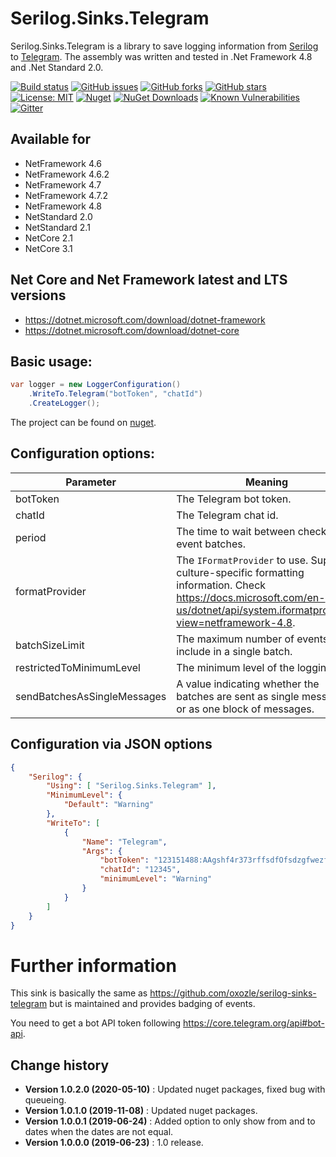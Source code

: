 Serilog.Sinks.Telegram
====================================

Serilog.Sinks.Telegram is a library to save logging information from [Serilog](https://github.com/serilog/serilog) to [Telegram](https://telegram.org/).
The assembly was written and tested in .Net Framework 4.8 and .Net Standard 2.0.

[![Build status](https://ci.appveyor.com/api/projects/status/q160mdmc5la3b4u0?svg=true)](https://ci.appveyor.com/project/SeppPenner/serilog-sinks-telegram)
[![GitHub issues](https://img.shields.io/github/issues/SeppPenner/Serilog.Sinks.Telegram.svg)](https://github.com/SeppPenner/Serilog.Sinks.Telegram/issues)
[![GitHub forks](https://img.shields.io/github/forks/SeppPenner/Serilog.Sinks.Telegram.svg)](https://github.com/SeppPenner/Serilog.Sinks.Telegram/network)
[![GitHub stars](https://img.shields.io/github/stars/SeppPenner/Serilog.Sinks.Telegram.svg)](https://github.com/SeppPenner/Serilog.Sinks.Telegram/stargazers)
[![License: MIT](https://img.shields.io/badge/License-MIT-blue.svg)](https://raw.githubusercontent.com/SeppPenner/Serilog.Sinks.Telegram/master/License.txt)
[![Nuget](https://img.shields.io/badge/Serilog.Sinks.Telegram-Nuget-brightgreen.svg)](https://www.nuget.org/packages/HaemmerElectronics.SeppPenner.Serilog.Sinks.Telegram/)
[![NuGet Downloads](https://img.shields.io/nuget/dt/HaemmerElectronics.SeppPenner.Serilog.Sinks.Telegram.svg)](https://www.nuget.org/packages/HaemmerElectronics.SeppPenner.Serilog.Sinks.Telegram/)
[![Known Vulnerabilities](https://snyk.io/test/github/SeppPenner/Serilog.Sinks.Telegram/badge.svg)](https://snyk.io/test/github/SeppPenner/Serilog.Sinks.Telegram)
[![Gitter](https://badges.gitter.im/Serilog-Sinks-Telegram/community.svg)](https://gitter.im/Serilog-Sinks-Telegram/community?utm_source=badge&utm_medium=badge&utm_campaign=pr-badge)

## Available for
* NetFramework 4.6
* NetFramework 4.6.2
* NetFramework 4.7
* NetFramework 4.7.2
* NetFramework 4.8
* NetStandard 2.0
* NetStandard 2.1
* NetCore 2.1
* NetCore 3.1

## Net Core and Net Framework latest and LTS versions
* https://dotnet.microsoft.com/download/dotnet-framework
* https://dotnet.microsoft.com/download/dotnet-core

## Basic usage:

```csharp
var logger = new LoggerConfiguration()
	.WriteTo.Telegram("botToken", "chatId")
    .CreateLogger();
```

The project can be found on [nuget](https://www.nuget.org/packages/HaemmerElectronics.SeppPenner.Serilog.Sinks.Telegram/).

## Configuration options:

|Parameter|Meaning|Example|Default value|
|-|-|-|-|
|botToken|The Telegram bot token.|`"123151488:AAgshf4r373rffsdfOfsdzgfwezfzqwfr7zewE"`|None, is mandatory.|
|chatId|The Telegram chat id.|`"12345"`|None, is mandatory.|
|period|The time to wait between checking for event batches.|`period: new TimeSpan(0, 0, 20)`|`00:00:05`|
|formatProvider|The `IFormatProvider` to use. Supplies culture-specific formatting information. Check https://docs.microsoft.com/en-us/dotnet/api/system.iformatprovider?view=netframework-4.8.|`new CultureInfo("de-DE")`|`null`|
|batchSizeLimit|The maximum number of events to include in a single batch.|`batchSizeLimit: 40`|`30`|
|restrictedToMinimumLevel|The minimum level of the logging.|`restrictedToMinimumLevel: LogEventLevel.Verbose`|`LogEventLevel.Verbose`|
|sendBatchesAsSingleMessages|A value indicating whether the batches are sent as single messages or as one block of messages.|`false`|`true`|

## Configuration via JSON options

```json
{
    "Serilog": {
        "Using": [ "Serilog.Sinks.Telegram" ],
        "MinimumLevel": {
            "Default": "Warning"
        },
        "WriteTo": [
            {
                "Name": "Telegram",
                "Args": {
                    "botToken": "123151488:AAgshf4r373rffsdfOfsdzgfwezfzqwfr7zewE",
                    "chatId": "12345",
                    "minimumLevel": "Warning"
                }
            }
        ]
    }
}
```

# Further information
This sink is basically the same as https://github.com/oxozle/serilog-sinks-telegram but is maintained and provides badging of events.

You need to get a bot API token following https://core.telegram.org/api#bot-api.


Change history
--------------

* **Version 1.0.2.0 (2020-05-10)** : Updated nuget packages, fixed bug with queueing.
* **Version 1.0.1.0 (2019-11-08)** : Updated nuget packages.
* **Version 1.0.0.1 (2019-06-24)** : Added option to only show from and to dates when the dates are not equal.
* **Version 1.0.0.0 (2019-06-23)** : 1.0 release.